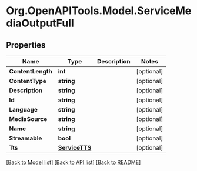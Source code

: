 # Org.OpenAPITools.Model.ServiceMediaOutputFull

## Properties

Name | Type | Description | Notes
------------ | ------------- | ------------- | -------------
**ContentLength** | **int** |  | [optional] 
**ContentType** | **string** |  | [optional] 
**Description** | **string** |  | [optional] 
**Id** | **string** |  | [optional] 
**Language** | **string** |  | [optional] 
**MediaSource** | **string** |  | [optional] 
**Name** | **string** |  | [optional] 
**Streamable** | **bool** |  | [optional] 
**Tts** | [**ServiceTTS**](ServiceTTS.md) |  | [optional] 

[[Back to Model list]](../README.md#documentation-for-models) [[Back to API list]](../README.md#documentation-for-api-endpoints) [[Back to README]](../README.md)

